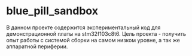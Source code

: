 # blue_pill_sandbox
В данном проекте содержится экспериментальный код для демонстрационной платы на stm32f103c8t6. Цель проекта - получить опыт работы с системой сборки на самом низком уровне, а так же аппаратной периферии.
